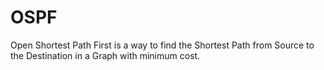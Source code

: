 OSPF
====

Open Shortest Path First is a way to find the Shortest Path from Source to the Destination in a Graph with minimum cost.